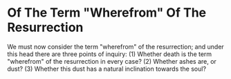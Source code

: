 # Of The Term "Wherefrom" Of The Resurrection

We must now consider the term "wherefrom" of the resurrection; and under this head there are three points of inquiry:
(1) Whether death is the term "wherefrom" of the resurrection in every case?
(2) Whether ashes are, or dust?
(3) Whether this dust has a natural inclination towards the soul?